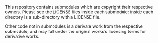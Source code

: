 This repository contains submodules which are copyright their respective owners.
Please see the LICENSE files inside each submodule: inside each directory is a
sub-directory with a LICENSE file.

Other code not in submodules is a derivate work from the respective submodule,
and may fall under the original works's licensing terms for derivative works.

